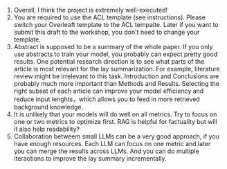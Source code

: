 1. Overall, I think the project is extremely well-executed! 
2. You are required to use the ACL template (see instructions). Please switch your Overleaft template to the ACL tempalte. Later if you want to submit this draft to the workshop, you don't need to change your template.
3. Abstract is supposed to be a summary of the whole paper. If you only use abstracts to train your model, you probably can expect pretty good results. One potential research direction is to see what parts of the article is most relevant for the lay summarization. For example, literature review might be irrelevant to this task. Introduction and Conclusions are probably much more important than Methods and Results. Selecting the right subset of each article can improve your model efficiency and reduce input lenghts，which allows you to feed in more retrieved background knowledge.
4. It is unlikely that your models will do well on all metrics. Try to focus on one or two metrics to optimize first. RAG is helpful for factuality but will it also help readability? 
5. Collaboration betweem small LLMs can be a very good approach, if you have enough resources. Each LLM can focus on one metric and later you can merge the results across LLMs. And you can do multiple iteractions to improve the lay summary incrementally. 
